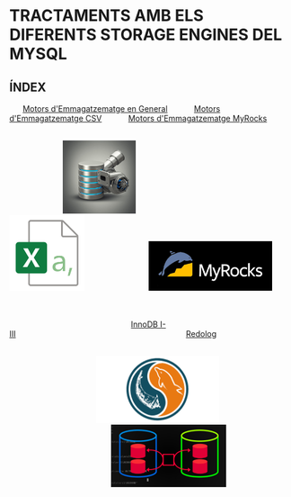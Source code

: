 # TRACTAMENTS AMB ELS DIFERENTS STORAGE ENGINES DEL MYSQL

## ÍNDEX

&nbsp;&nbsp;&nbsp;&nbsp;&nbsp;&nbsp;[Motors d'Emmagatzematge en General](Storage-Engines/)&nbsp;&nbsp;&nbsp;&nbsp;&nbsp;&nbsp;&nbsp;&nbsp;&nbsp;&nbsp;&nbsp;&nbsp;[Motors d'Emmagatzematge CSV](Storage-Engine-CSV/)&nbsp;&nbsp;&nbsp;&nbsp;&nbsp;&nbsp;&nbsp;&nbsp;&nbsp;&nbsp;&nbsp;&nbsp;[Motors d'Emmagatzematge MyRocks](Storage-Engine-MyRocks/)<br><br>

&nbsp;&nbsp;&nbsp;&nbsp;&nbsp;&nbsp;&nbsp;&nbsp;&nbsp;&nbsp;&nbsp;&nbsp;&nbsp;&nbsp;&nbsp;&nbsp;&nbsp;&nbsp;&nbsp;&nbsp;&nbsp;&nbsp;&nbsp;&nbsp;<a href="Storage-Engines/"><img src ="imatges/storage_engine_logo.jpg" width = 130/></a>&nbsp;&nbsp;&nbsp;&nbsp;&nbsp;&nbsp;&nbsp;&nbsp;&nbsp;&nbsp;&nbsp;&nbsp;&nbsp;&nbsp;&nbsp;&nbsp;&nbsp;&nbsp;&nbsp;&nbsp;&nbsp;&nbsp;&nbsp;&nbsp;&nbsp;&nbsp;&nbsp;&nbsp;&nbsp;&nbsp;&nbsp;&nbsp;&nbsp;&nbsp;&nbsp;&nbsp;&nbsp;<a href="Storage-Engine-CSV/"><img src ="imatges/csv_logo.png" width = 134/></a>&nbsp;&nbsp;&nbsp;&nbsp;&nbsp;&nbsp;&nbsp;&nbsp;&nbsp;&nbsp;&nbsp;&nbsp;&nbsp;&nbsp;&nbsp;&nbsp;&nbsp;&nbsp;&nbsp;&nbsp;&nbsp;&nbsp;&nbsp;&nbsp;&nbsp;&nbsp;&nbsp;&nbsp;&nbsp;<a href="Storage-Engine-MyRocks/"><img src ="imatges/myrocks_logo.png" width = 220/></a><br><br><br>

&nbsp;&nbsp;&nbsp;&nbsp;&nbsp;&nbsp;&nbsp;&nbsp;&nbsp;&nbsp;&nbsp;&nbsp;&nbsp;&nbsp;&nbsp;&nbsp;&nbsp;&nbsp;&nbsp;&nbsp;&nbsp;&nbsp;&nbsp;&nbsp;&nbsp;&nbsp;&nbsp;&nbsp;&nbsp;&nbsp;&nbsp;&nbsp;&nbsp;&nbsp;&nbsp;&nbsp;&nbsp;&nbsp;&nbsp;&nbsp;&nbsp;&nbsp;&nbsp;&nbsp;&nbsp;&nbsp;&nbsp;&nbsp;&nbsp;&nbsp;&nbsp;&nbsp;&nbsp;&nbsp;&nbsp;[InnoDB I-III](InnoDB/)&nbsp;&nbsp;&nbsp;&nbsp;&nbsp;&nbsp;&nbsp;&nbsp;&nbsp;&nbsp;&nbsp;&nbsp;&nbsp;&nbsp;&nbsp;&nbsp;&nbsp;&nbsp;&nbsp;&nbsp;&nbsp;&nbsp;&nbsp;&nbsp;&nbsp;&nbsp;&nbsp;&nbsp;&nbsp;&nbsp;&nbsp;&nbsp;&nbsp;&nbsp;&nbsp;&nbsp;&nbsp;&nbsp;&nbsp;&nbsp;&nbsp;&nbsp;&nbsp;&nbsp;&nbsp;&nbsp;&nbsp;&nbsp;&nbsp;&nbsp;&nbsp;&nbsp;&nbsp;&nbsp;&nbsp;&nbsp;&nbsp;&nbsp;&nbsp;&nbsp;&nbsp;&nbsp;&nbsp;&nbsp;&nbsp;&nbsp;&nbsp;&nbsp;&nbsp;&nbsp;&nbsp;&nbsp;&nbsp;&nbsp;&nbsp;&nbsp;&nbsp;[Redolog](Redolog/)&nbsp;&nbsp;&nbsp;&nbsp;&nbsp;&nbsp;&nbsp;&nbsp;&nbsp;&nbsp;&nbsp;&nbsp;&nbsp;&nbsp;&nbsp;&nbsp;&nbsp;&nbsp;&nbsp;&nbsp;&nbsp;&nbsp;&nbsp;&nbsp;&nbsp;&nbsp;&nbsp;&nbsp;&nbsp;&nbsp;&nbsp;&nbsp;&nbsp;&nbsp;<br><br>

&nbsp;&nbsp;&nbsp;&nbsp;&nbsp;&nbsp;&nbsp;&nbsp;&nbsp;&nbsp;&nbsp;&nbsp;&nbsp;&nbsp;&nbsp;&nbsp;&nbsp;&nbsp;&nbsp;&nbsp;&nbsp;&nbsp;&nbsp;&nbsp;&nbsp;&nbsp;&nbsp;&nbsp;&nbsp;&nbsp;&nbsp;&nbsp;&nbsp;&nbsp;&nbsp;&nbsp;&nbsp;&nbsp;&nbsp;<a href="InnoDB/"><img src ="imatges/innodb_logo.png" width = 220/></a>&nbsp;&nbsp;&nbsp;&nbsp;&nbsp;&nbsp;&nbsp;&nbsp;&nbsp;&nbsp;&nbsp;&nbsp;&nbsp;&nbsp;&nbsp;&nbsp;&nbsp;&nbsp;&nbsp;&nbsp;&nbsp;&nbsp;&nbsp;&nbsp;&nbsp;&nbsp;&nbsp;&nbsp;&nbsp;&nbsp;&nbsp;&nbsp;&nbsp;&nbsp;&nbsp;&nbsp;&nbsp;&nbsp;&nbsp;&nbsp;&nbsp;&nbsp;&nbsp;&nbsp;&nbsp;&nbsp;<a href="Redolog/"><img src ="imatges/redolog_logo.png" width = 205/></a>&nbsp;&nbsp;&nbsp;&nbsp;&nbsp;&nbsp;&nbsp;&nbsp;&nbsp;&nbsp;&nbsp;&nbsp;&nbsp;&nbsp;&nbsp;&nbsp;&nbsp;&nbsp;&nbsp;&nbsp;&nbsp;<br><br><br>
